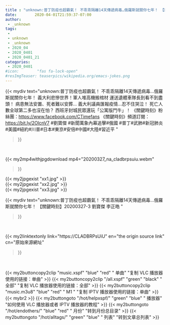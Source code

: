```yaml
---
title : "unknown:普丁防疫也超霸氣！ 不乖乖隔離14天傳遞病毒…俄羅斯就關你七年！ 【關鍵時刻】20200327-3 劉寶傑 李正皓 "
date:        2020-04-01T21:59:37-07:00
author:
 - _unknown
tags:
 - 
 - unknown
 - _unknown
 - 2020_04
 - 2020_0401
 - 2020_0401_21
categories:
 - 2020_0401
#icon:        "fas fa-lock-open"
#resImgTeaser: teaserpics/wikipedia.org/emacs-jokes.png
---
```







{{< mydiv text="unknown:普丁防疫也超霸氣！ 不乖乖隔離14天傳遞病毒…俄羅斯就關你七年！ 義大利悲慘世界！軍人堆高機搬棺材 運送遺體車隊長到看不到盡頭！ 病患無法安置、死者難以安葬… 義大利議員匯報疫情…忍不住哭泣！ 死亡人數全球第二多也沒在怕？ 西班牙封城民眾還玩「公寓版鬥牛」！  《關鍵時刻》粉絲團：https://www.facebook.com/CTimefans 《關鍵時刻》頻道訂閱：https://bit.ly/2OlcnV7  #劉寶傑 #新聞萬象內幕追擊#俄國 #普丁#武肺#新冠肺炎#美國#紐約#川普#日本#東京#安倍#中國#大陸#習近平 "
>}}
<br>


{{< my2mp4withjpgdownload mp4="20200327_na_cladbrpsuiu.webm"
>}}

{{< my2jpgexist "xx1.jpg" >}}<br>
{{< my2jpgexist "xx2.jpg" >}}<br>
{{< my2jpgexist "xx3.jpg" >}}<br>



{{< mydiv text="unknown:普丁防疫也超霸氣！ 不乖乖隔離14天傳遞病毒…俄羅斯就關你七年！ 【關鍵時刻】20200327-3 劉寶傑 李正皓 "
>}}
<br>

{{< my2linktextonly link="https://CLADBRPsUiU"
en="the origin source link" cn="原始來源網址"
>}}


<br>


{{< my2buttoncopy2clip "music.xspf"        "blue"   "red"    " 单曲"  "复制 VLC 播放器使用的链接：单曲" >}} {{< my2buttoncopy2clip "/all.xspf"         "green"  "black"  " 全部"  "复制 VLC 播放器使用的链接：全部" >}} {{< my2buttoncopy2clip "music.m3u8"        "blue"   "red"    " M1 "    "复制 IPTV 播放器使用的链接：单曲" >}} {{< mybr2 >}} {{< my2buttongoto      "/hot/helpxspf/"    "green"  "blue"   " 播放器" "如何使用 VLC 播放器或者 IPTV 播放器的教程" >}} {{< my2buttongoto      "/hot/endothers/"   "blue"   "red"    " 月份"   "转到月份总目录" >}} {{< my2buttongoto      "/hot/alltags/"     "green"  "blue"   " 列表"   "转到文章总列表" >}} 
